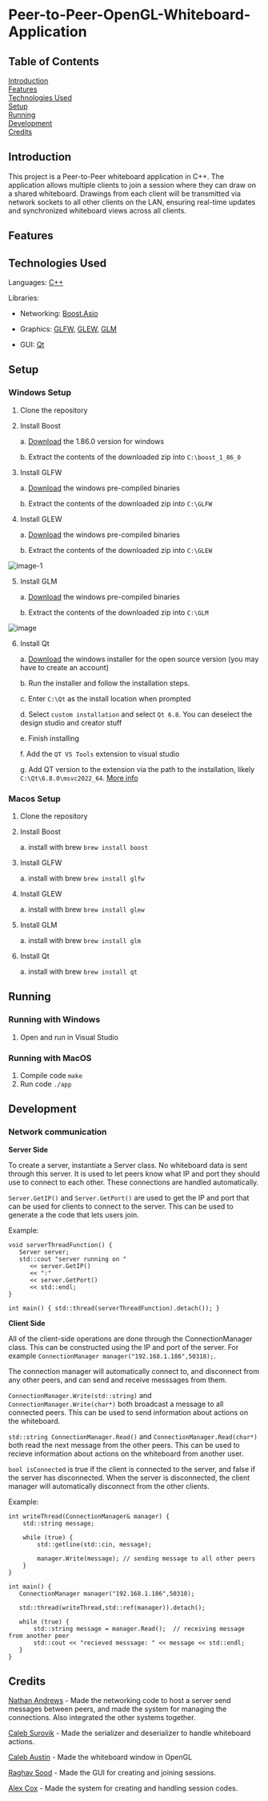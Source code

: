 # Peer-to-Peer-OpenGL-Whiteboard-Application

## Table of Contents
[Introduction](#introduction)  
[Features](#features)  
[Technologies Used](#technologies-used)  
[Setup](#setup)  
[Running](#running)  
[Development](#development)  
[Credits](#credits)  

## Introduction
This project is a Peer-to-Peer whiteboard application in C++.
The application allows multiple clients to join a session where they can draw on a shared whiteboard. Drawings from each client will be transmitted via network sockets to all other clients on the LAN, ensuring real-time updates and synchronized whiteboard views across all clients.

## Features

## Technologies Used
Languages: [C++](https://cplusplus.com/)

Libraries: 

   * Networking: [Boost.Asio](https://www.boost.org/doc/libs/1_84_0/doc/html/boost_asio.html)
   
   * Graphics: [GLFW](https://www.glfw.org/), [GLEW](https://glew.sourceforge.net/), [GLM](https://github.com/g-truc/glm)
   
   * GUI: [Qt](https://www.qt.io/download-open-source)

## Setup
### Windows Setup
1. Clone the repository
2. Install Boost

   a. [Download](https://www.boost.org/users/history/version_1_86_0.html) the 1.86.0 version for windows
   
   b. Extract the contents of the downloaded zip into `C:\boost_1_86_0`

4. Install GLFW

   a. [Download](https://glfw.org/download) the windows pre-compiled binaries
   
   b. Extract the contents of the downloaded zip into `C:\GLFW`
5. Install GLEW

   a. [Download](https://glew.sourceforge.net/) the windows pre-compiled binaries
   
   b. Extract the contents of the downloaded zip into `C:\GLEW`
   
![image-1](https://github.com/user-attachments/assets/d617eff4-4001-448a-ba5e-2b5108d9c54f)

5. Install GLM

   a. [Download](https://glm.g-truc.net/0.9.9/index.html) the windows pre-compiled binaries
   
   b. Extract the contents of the downloaded zip into `C:\GLM`
   
![image](https://github.com/user-attachments/assets/3c03097a-390f-4fc5-b5aa-9498ce22f3b8)

6. Install Qt

   a. [Download](https://www.qt.io/download-qt-installer-oss) the windows installer for the open source version (you may have to create an account)

   b. Run the installer and follow the installation steps.
   
   c. Enter `C:\Qt` as the install location when prompted

   d. Select `custom installation` and select `Qt 6.8`.  You can deselect the design studio and creator stuff

   e. Finish installing

   f. Add the `QT VS Tools` extension to visual studio

   g. Add QT version to the extension via the path to the installation, likely `C:\Qt\6.8.0\msvc2022_64`.  [More info](https://doc.qt.io/qtvstools/qtvstools-how-to-add-qt-versions.html)

   
### Macos Setup
1. Clone the repository
2. Install Boost

   a. install with brew `brew install boost`
3. Install GLFW

   a. install with brew `brew install glfw`
4. Install GLEW

   a. install with brew `brew install glew`
5. Install GLM

   a. install with brew `brew install glm`
6. Install Qt

   a. install with brew `brew install qt`

## Running
### Running with Windows
1. Open and run in Visual Studio

### Running with MacOS
1. Compile code `make`
2. Run code `./app`

   

## Development
### Network communication
**Server Side**

To create a server, instantiate a Server class.  No whiteboard data is sent through this server.  It is used to let peers know what IP and port they should use to connect to each other.  These connections are handled automatically.

`Server.GetIP()` and `Server.GetPort()` are used to get the IP and port that can be used for clients to connect to the server.  This can be used to generate a the code that lets users join.

Example:
```
void serverThreadFunction() {
   Server server;
   std::cout "server running on "
      << server.GetIP()
      << ":"
      << server.GetPort()
      << std::endl;
}

int main() { std::thread(serverThreadFunction).detach()); }
```


**Client Side**

All of the client-side operations are done through the ConnectionManager class.  This can be constructed using the IP and port of the server.  For example `ConnectionManager manager("192.168.1.186",50318);`.

The connection manager will automatically connect to, and disconnect from any other peers, and can send and receive messsages from them.

`ConnectionManager.Write(std::string)` and `ConnectionManager.Write(char*)` both broadcast a message to all connected peers.  This can be used to send information about actions on the whiteboard.

`std::string ConnectionManager.Read()` and `ConnectionManager.Read(char*)` both read the next message from the other peers.  This can be used to recieve information about actions on the whiteboard from another user.

`bool isConnected` is true if the client is connected to the server, and false if the server has disconnected.  When the server is disconnected, the client manager will automatically disconnect from the other clients.

Example:
```
int writeThread(ConnectionManager& manager) {
    std::string message;

    while (true) {
        std::getline(std::cin, message);
        
        manager.Write(message); // sending message to all other peers
    }
}

int main() {
   ConnectionManager manager("192.168.1.186",50318);

   std::thread(writeThread,std::ref(manager)).detach();

   while (true) {
       std::string message = manager.Read();  // receiving message from another peer
       std::cout << "recieved messsage: " << message << std::endl;
   }
}

```

## Credits
[Nathan Andrews](https://github.com/Nathan-Andrews)
    - Made the networking code to host a server send messages between peers, and made the system for managing the connections. Also integrated the other systems together.
    
[Caleb Surovik](https://github.com/coolest)
    - Made the serializer and deserializer to handle whiteboard actions.
    
[Caleb Austin](https://github.com/EpicExplode)
    - Made the whiteboard window in OpenGL

[Raghav Sood](https://github.com/soodraghav15)
    - Made the GUI for creating and joining sessions.
    
[Alex Cox](https://github.com/AlexTCox)
    - Made the system for creating and handling session codes.
